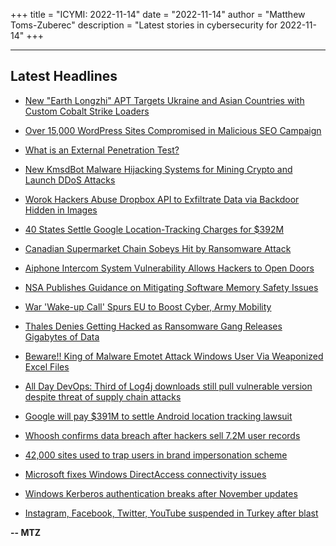 +++
title = "ICYMI: 2022-11-14"
date = "2022-11-14"
author = "Matthew Toms-Zuberec"
description = "Latest stories in cybersecurity for 2022-11-14"
+++

---------------------------------------------------------------------------
## Latest Headlines
- [New "Earth Longzhi" APT Targets Ukraine and Asian Countries with Custom Cobalt Strike Loaders](https://thehackernews.com/2022/11/new-earth-longzhi-apt-targets-ukraine.html)

- [Over 15,000 WordPress Sites Compromised in Malicious SEO Campaign](https://thehackernews.com/2022/11/over-15000-wordpress-sites-compromised.html)

- [What is an External Penetration Test?](https://thehackernews.com/2022/11/what-is-external-penetration-test.html)

- [New KmsdBot Malware Hijacking Systems for Mining Crypto and Launch DDoS Attacks](https://thehackernews.com/2022/11/new-kmsdbot-malware-hijacking-systems.html)

- [Worok Hackers Abuse Dropbox API to Exfiltrate Data via Backdoor Hidden in Images](https://thehackernews.com/2022/11/worok-hackers-abuse-dropbox-api-to.html)

- [40 States Settle Google Location-Tracking Charges for $392M](https://www.securityweek.com/40-states-settle-google-location-tracking-charges-392m)

- [Canadian Supermarket Chain Sobeys Hit by Ransomware Attack](https://www.securityweek.com/canadian-supermarket-chain-sobeys-hit-ransomware-attack)

- [Aiphone Intercom System Vulnerability Allows Hackers to Open Doors](https://www.securityweek.com/aiphone-intercom-system-vulnerability-allows-hackers-open-doors)

- [NSA Publishes Guidance on Mitigating Software Memory Safety Issues](https://www.securityweek.com/nsa-publishes-guidance-mitigating-software-memory-safety-issues)

- [War 'Wake-up Call' Spurs EU to Boost Cyber, Army Mobility](https://www.securityweek.com/war-wake-call-spurs-eu-boost-cyber-army-mobility)

- [Thales Denies Getting Hacked as Ransomware Gang Releases Gigabytes of Data](https://www.securityweek.com/thales-denies-getting-hacked-ransomware-gang-releases-gigabytes-data)

- [Beware!! King of Malware Emotet Attack Windows User Via Weaponized Excel Files](https://cybersecuritynews.com/king-of-malware-emotet-attack/)

- [All Day DevOps: Third of Log4j downloads still pull vulnerable version despite threat of supply chain attacks](https://portswigger.net/daily-swig/all-day-devops-third-of-log4j-downloads-still-pull-vulnerable-version-despite-threat-of-supply-chain-attacks)

- [Google will pay $391M to settle Android location tracking lawsuit](https://www.bleepingcomputer.com/news/google/google-will-pay-391m-to-settle-android-location-tracking-lawsuit/)

- [Whoosh confirms data breach after hackers sell 7.2M user records](https://www.bleepingcomputer.com/news/security/whoosh-confirms-data-breach-after-hackers-sell-72m-user-records/)

- [42,000 sites used to trap users in brand impersonation scheme](https://www.bleepingcomputer.com/news/security/42-000-sites-used-to-trap-users-in-brand-impersonation-scheme/)

- [Microsoft fixes Windows DirectAccess connectivity issues](https://www.bleepingcomputer.com/news/microsoft/microsoft-fixes-windows-directaccess-connectivity-issues/)

- [Windows Kerberos authentication breaks after November updates](https://www.bleepingcomputer.com/news/microsoft/windows-kerberos-authentication-breaks-after-november-updates/)

- [Instagram, Facebook, Twitter, YouTube suspended in Turkey after blast](https://www.bleepingcomputer.com/news/security/instagram-facebook-twitter-youtube-suspended-in-turkey-after-blast/)

**-- MTZ**